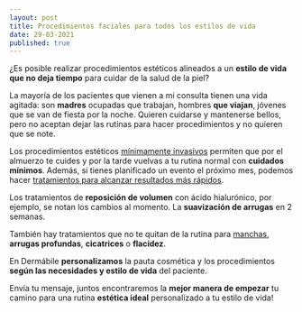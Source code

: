 ```yaml
---
layout: post
title: Procedimientos faciales para todos los estilos de vida
date: 29-03-2021
published: true
---
```

¿Es posible realizar procedimientos estéticos alineados a un **estilo de vida que no deja tiempo** para cuidar de la salud de la piel?

La mayoría de los pacientes que vienen a mi consulta tienen una vida agitada: son **madres** ocupadas que trabajan, hombres **que viajan**, jóvenes que se van de fiesta por la noche. Quieren cuidarse y mantenerse bellos, pero no aceptan dejar las rutinas para hacer procedimientos y no quieren que se note.

Los procedimientos estéticos [mínimamente invasivos](/blog/procedimientos-esteticos-minimamente-invasivos-con-resultados-naturales) permiten que por el almuerzo te cuides y por la tarde vuelvas a tu rutina normal con **cuidados mínimos**. Además, si tienes planificado un evento el próximo mes, podemos hacer [tratamientos para alcanzar resultados más rápidos](/tratamientos/limpieza-facial-profunda-aquapure).

Los tratamientos de **reposición de volumen** con ácido hialurónico, por ejemplo, se notan los cambios al momento. La **suavización de arrugas** en 2 semanas.

También hay tratamientos que no te quitan de la rutina para [manchas](/blog/ni-todas-las-manchas-son-iguales), **arrugas profundas**, **cicatrices** o **flacidez**.

En Dermábile **personalizamos** la pauta cosmética y los procedimientos **según las necesidades y estilo de vida** del paciente.

Envía tu mensaje, juntos encontraremos la **mejor manera de empezar** tu camino para una rutina **estética ideal** personalizado a tu estilo de vida!
